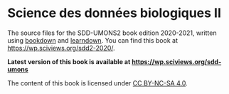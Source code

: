 # Science des données biologiques II

The source files for the SDD-UMONS2 book edition 2020-2021, written using [bookdown](https://bookdown.org/home/about.html) and [learndown](https://www.sciviews.org/learndown/). You can find this book at https://wp.sciviews.org/sdd2-2020/.

**Latest version of this book is available at https://wp.sciviews.org/sdd-umons**

The content of this book is licensed under
[CC BY-NC-SA 4.0](https://creativecommons.org/licenses/by-nc-sa/4.0/deed.fr).
